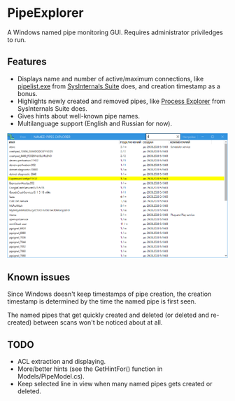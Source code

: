 # PipeExplorer
A Windows named pipe monitoring GUI. Requires administrator priviledges to run.

## Features

- Displays name and number of active/maximum connections, like [pipelist.exe](https://docs.microsoft.com/en-us/sysinternals/downloads/pipelist) from [SysInternals Suite](https://docs.microsoft.com/en-us/sysinternals/) does, and creation timestamp as a bonus.
- Highlights newly created and removed pipes, like [Process Explorer](https://docs.microsoft.com/en-us/sysinternals/downloads/process-explorer) from SysInternals Suite does.
- Gives hints about well-known pipe names.
- Multilanguage support (English and Russian for now).

![Screenshot!](screenshot.png)

## Known issues

Since Windows doesn't keep timestamps of pipe creation, the creation timestamp is determined by the time the named pipe is first seen.

The named pipes that get quickly created and deleted (or deleted and re-created) between scans won't be noticed about at all.

## TODO

- ACL extraction and displaying.
- More/better hints (see the GetHintFor() function in Models/PipeModel.cs).
- Keep selected line in view when many named pipes gets created or deleted.